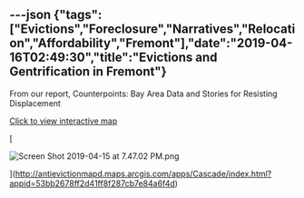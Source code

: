 ---json
{"tags":["Evictions","Foreclosure","Narratives","Relocation","Affordability","Fremont"],"date":"2019-04-16T02:49:30","title":"Evictions and Gentrification in Fremont"}
---

From our report, Counterpoints: Bay Area Data and Stories for Resisting Displacement

[Click to view interactive map](http://antievictionmapd.maps.arcgis.com/apps/Cascade/index.html?appid=53bb2678ff2d41ff8f287cb7e84a6f4d)

[

![Screen Shot 2019-04-15 at 7.47.02 PM.png](https://images.squarespace-cdn.com/content/v1/52b7d7a6e4b0b3e376ac8ea2/1555382897720-36K7WD2CNW2APIXIQEUH/ke17ZwdGBToddI8pDm48kEelzhxRNW4rJ1z7sQvLgNcUqsxRUqqbr1mOJYKfIPR7LoDQ9mXPOjoJoqy81S2I8N_N4V1vUb5AoIIIbLZhVYxCRW4BPu10St3TBAUQYVKcc4P42WHIxx0gZvvWaqIeY015qAVvxgydoEToEJs5zjP2coeQCaS_Wz72-mJD5VbX/Screen+Shot+2019-04-15+at+7.47.02+PM.png)

](http://antievictionmapd.maps.arcgis.com/apps/Cascade/index.html?appid=53bb2678ff2d41ff8f287cb7e84a6f4d)